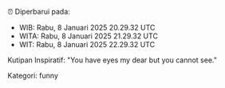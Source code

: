 ⏰ Diperbarui pada:
- WIB: Rabu, 8 Januari 2025 20.29.32 UTC
- WITA: Rabu, 8 Januari 2025 21.29.32 UTC
- WIT: Rabu, 8 Januari 2025 22.29.32 UTC

Kutipan Inspiratif:
"You have eyes my dear but you cannot see."


Kategori: funny

